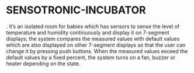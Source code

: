 # SENSOTRONIC-INCUBATOR
.    It’s an isolated room for babies which has sensors to sense the level of temperature and humidity continuously and display it on 7-segment displays; the system compares the measured values with default values which are also displayed on other 7-segment displays so that the user can change it by pressing push buttons. When the measured values exceed the default values by a fixed percent, the system turns on a fan, buzzer or heater depending on the state.
